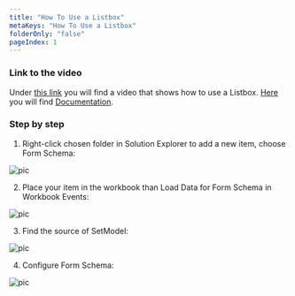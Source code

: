 ```yaml
---
title: "How To Use a Listbox"
metaKeys: "How To Use a Listbox"
folderOnly: "false"
pageIndex: 1
---
```



### Link to the video

Under [this link](https://profitbasedocs.blob.core.windows.net/videos/FormSchema-Listbox-Basics.mp4) you will find a video that shows how to use a Listbox. [Here](../../formschemas/controls/listbox.md) you will find [Documentation](../../formschemas/controls/listbox.md).
<br/>

### Step by step


1. Right-click chosen folder in Solution Explorer to add a new item, choose Form Schema:

![pic](https://profitbasedocs.blob.core.windows.net/images/HTlistb%20(1).png)

2. Place your item in the workbook than Load Data for Form Schema in Workbook Events: 

![pic](https://profitbasedocs.blob.core.windows.net/images/HTlistb%20(2).png)

3. Find the source of SetModel:
   
![pic](https://profitbasedocs.blob.core.windows.net/images/HTlistb%20(3).png)

4. Configure Form Schema:
   
![pic](https://profitbasedocs.blob.core.windows.net/images/HTlistb%20(4).png)
